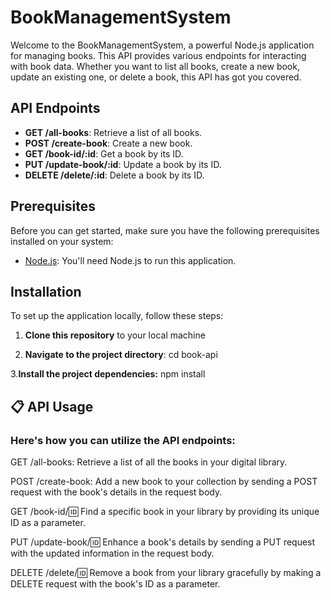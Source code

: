 # BookManagementSystem

Welcome to the BookManagementSystem, a powerful Node.js application for managing books. This API provides various endpoints for interacting with book data. Whether you want to list all books, create a new book, update an existing one, or delete a book, this API has got you covered.

## API Endpoints

- **GET /all-books**: Retrieve a list of all books.
- **POST /create-book**: Create a new book.
- **GET /book-id/:id**: Get a book by its ID.
- **PUT /update-book/:id**: Update a book by its ID.
- **DELETE /delete/:id**: Delete a book by its ID.

## Prerequisites

Before you can get started, make sure you have the following prerequisites installed on your system:

- [Node.js](https://nodejs.org/): You'll need Node.js to run this application.

## Installation

To set up the application locally, follow these steps:

1. **Clone this repository** to your local machine

2. **Navigate to the project directory**:
   cd book-api
   
3.**Install the project dependencies:**
   npm install

   

## 📋 API Usage
### Here's how you can utilize the API endpoints:

GET /all-books: Retrieve a list of all the books in your digital library.

POST /create-book: Add a new book to your collection by sending a POST request with the book's details in the request body.

GET /book-id/:id: Find a specific book in your library by providing its unique ID as a parameter.

PUT /update-book/:id: Enhance a book's details by sending a PUT request with the updated information in the request body.

DELETE /delete/:id: Remove a book from your library gracefully by making a DELETE request with the book's ID as a parameter.
